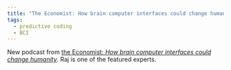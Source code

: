 ```yaml
---
title: "The Economist: How brain computer interfaces could change humanity"
tags: 
  - predictive coding
  - BCI
---
```


New podcast from [the Economist: *How brain computer interfaces could change humanity*](https://shows.acast.com/new-foundations/episodes/how-braincomputer-interfaces-could-change-humanity). Raj is one of the featured experts.